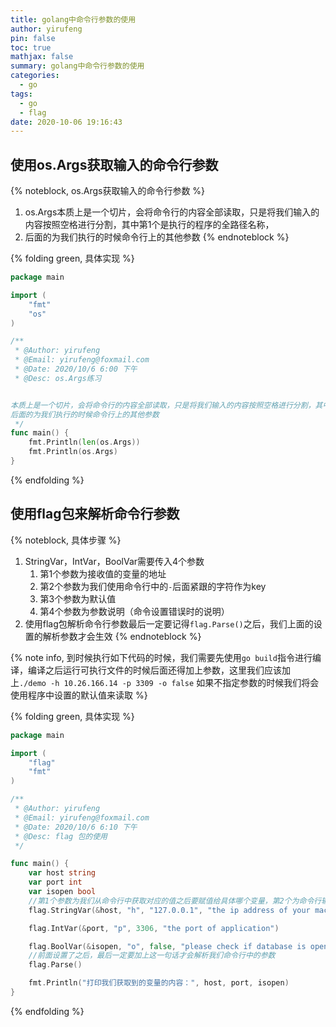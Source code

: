 ```yaml
---
title: golang中命令行参数的使用
author: yirufeng
pin: false
toc: true
mathjax: false
summary: golang中命令行参数的使用
categories:
  - go
tags:
  - go
  - flag
date: 2020-10-06 19:16:43
---
```

## 使用os.Args获取输入的命令行参数

{% noteblock, os.Args获取输入的命令行参数 %}
1. os.Args本质上是一个切片，会将命令行的内容全部读取，只是将我们输入的内容按照空格进行分割，其中第1个是执行的程序的全路径名称，
2. 后面的为我们执行的时候命令行上的其他参数
{% endnoteblock %}



{% folding green, 具体实现 %}
```go
package main

import (
	"fmt"
	"os"
)

/**
 * @Author: yirufeng
 * @Email: yirufeng@foxmail.com
 * @Date: 2020/10/6 6:00 下午
 * @Desc: os.Args练习


本质上是一个切片，会将命令行的内容全部读取，只是将我们输入的内容按照空格进行分割，其中第1个是程序执行的名称，
后面的为我们执行的时候命令行上的其他参数
 */
func main() {
	fmt.Println(len(os.Args))
	fmt.Println(os.Args)
}
```
{% endfolding %}

## 使用flag包来解析命令行参数
{% noteblock, 具体步骤 %}
1. StringVar，IntVar，BoolVar需要传入4个参数
   1. 第1个参数为接收值的变量的地址
   2. 第2个参数为我们使用命令行中的`-`后面紧跟的字符作为key
   3. 第3个参数为默认值
   4. 第4个参数为参数说明（命令设置错误时的说明）
2. 使用flag包解析命令行参数最后一定要记得`flag.Parse()`之后，我们上面的设置的解析参数才会生效
{% endnoteblock %}

{% note info, 到时候执行如下代码的时候，我们需要先使用`go build`指令进行编译，编译之后运行可执行文件的时候后面还得加上参数，这里我们应该加上`./demo -h 10.26.166.14 -p 3309 -o false` 如果不指定参数的时候我们将会使用程序中设置的默认值来读取 %}

<!-- more -->

{% folding green, 具体实现 %}
```go
package main

import (
	"flag"
	"fmt"
)

/**
 * @Author: yirufeng
 * @Email: yirufeng@foxmail.com
 * @Date: 2020/10/6 6:10 下午
 * @Desc: flag 包的使用
 */

func main() {
	var host string
	var port int
	var isopen bool
	//第1个参数为我们从命令行中获取对应的值之后要赋值给具体哪个变量，第2个为命令行输入参数对应的key，第3个为默认值，第4个为执行错误的说明
	flag.StringVar(&host, "h", "127.0.0.1", "the ip address of your machine")

	flag.IntVar(&port, "p", 3306, "the port of application")

	flag.BoolVar(&isopen, "o", false, "please check if database is open")
	//前面设置了之后，最后一定要加上这一句话才会解析我们命令行中的参数
	flag.Parse()

	fmt.Println("打印我们获取到的变量的内容：", host, port, isopen)
}

```
{% endfolding %}